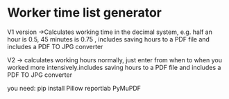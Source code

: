 # Worker time list generator

V1 version ->Calculates working time in the decimal system, e.g. half an hour is 0.5, 45 minutes is 0.75 , includes saving hours to a PDF file and includes a PDF TO JPG converter

V2 -> calculates working hours normally, just enter from when to when you worked more intensively.includes saving hours to a PDF file and includes a PDF TO JPG converter


you need: pip install Pillow reportlab PyMuPDF
